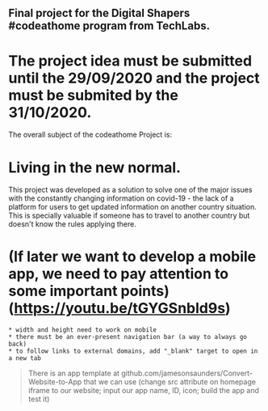## Final project for the Digital Shapers #codeathome program from TechLabs.

# The project idea must be submitted until the 29/09/2020 and the project must be submited by the 31/10/2020. 

The overall subject of the codeathome Project is:
# Living in the new normal. 

This project was developed as a solution to solve one of the major issues with the constantly changing information on covid-19 - the lack of a platform for users to get updated information on another country situation. This is specially valuable if someone has to travel to another country but doesn't know the rules applying there. 



# (If later we want to develop a mobile app, we need to pay attention to some important points)(https://youtu.be/tGYGSnbld9s) 
    * width and height need to work on mobile
    * there must be an ever-present navigation bar (a way to always go back) 
    * to follow links to external domains, add "_blank" target to open in a new tab
> There is an app template at github.com/jamesonsaunders/Convert-Website-to-App that we can use (change src attribute on homepage iframe to our website; input our app name, ID, icon; build the app and test it) 

